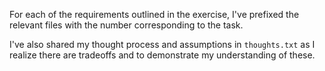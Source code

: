 For each of the requirements outlined in the exercise, I've prefixed the relevant files with the number corresponding to the task.

I've also shared my thought process and assumptions in `thoughts.txt` as I realize there are tradeoffs and to demonstrate my understanding of these.
